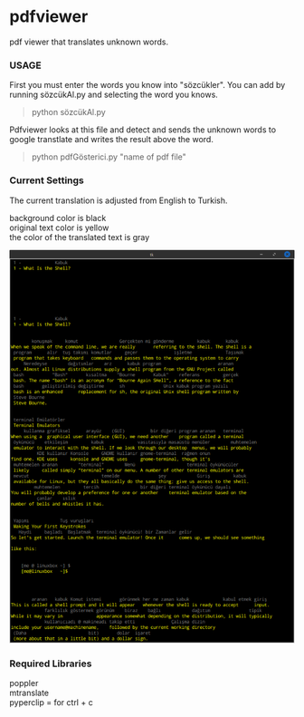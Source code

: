 # pdfviewer
pdf viewer that translates unknown words.

### USAGE
First you must enter the words you know into "sözcükler". You can add by running sözcükAl.py and selecting the word you knows.
> python sözcükAl.py

Pdfviewer looks at this file and detect and sends the unknown words to google transtlate and writes the result above the word.
> python pdfGösterici.py "name of pdf file"

### Current Settings
The current translation is adjusted from English to Turkish. 

background color is black <br/>
original text color is yellow <br/>
the color of the translated text is gray <br/>

![example](./screen.png)

### Required Libraries

poppler<br/>
mtranslate<br/>
pyperclip = for ctrl + c<br/>
